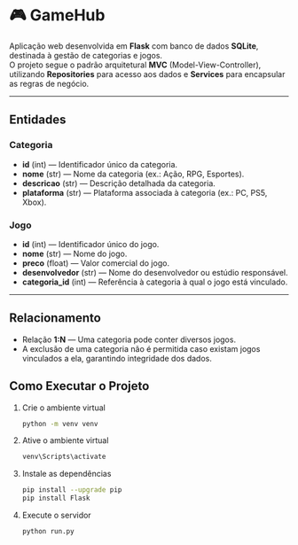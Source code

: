 # 🎮 GameHub 

Aplicação web desenvolvida em **Flask** com banco de dados **SQLite**, destinada à gestão de categorias e jogos.  
O projeto segue o padrão arquitetural **MVC** (Model-View-Controller), utilizando **Repositories** para acesso aos dados e **Services** para encapsular as regras de negócio.

---

##  Entidades

### Categoria
- **id** (int) — Identificador único da categoria.
- **nome** (str) — Nome da categoria (ex.: Ação, RPG, Esportes).
- **descricao** (str) — Descrição detalhada da categoria.
- **plataforma** (str) — Plataforma associada à categoria (ex.: PC, PS5, Xbox).

### Jogo
- **id** (int) — Identificador único do jogo.
- **nome** (str) — Nome do jogo.
- **preco** (float) — Valor comercial do jogo.
- **desenvolvedor** (str) — Nome do desenvolvedor ou estúdio responsável.
- **categoria_id** (int) — Referência à categoria à qual o jogo está vinculado.

---

## Relacionamento

- Relação **1:N** — Uma categoria pode conter diversos jogos.
- A exclusão de uma categoria não é permitida caso existam jogos vinculados a ela, garantindo integridade dos dados.

##  Como Executar o Projeto

1. Crie o ambiente virtual
    ```bash
    python -m venv venv
    ```
2. Ative o ambiente virtual
    ```bash
    venv\Scripts\activate
    ```
3. Instale as dependências
    ```bash
    pip install --upgrade pip
    pip install Flask
    ```
4. Execute o servidor
    ```bash
    python run.py
    ```